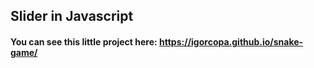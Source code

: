 ## Slider in Javascript

#### You can see this little project here: https://igorcopa.github.io/snake-game/
